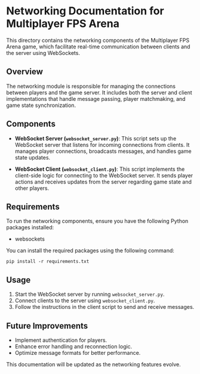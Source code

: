 # Networking Documentation for Multiplayer FPS Arena

This directory contains the networking components of the Multiplayer FPS Arena game, which facilitate real-time communication between clients and the server using WebSockets.

## Overview

The networking module is responsible for managing the connections between players and the game server. It includes both the server and client implementations that handle message passing, player matchmaking, and game state synchronization.

## Components

- **WebSocket Server (`websocket_server.py`)**: This script sets up the WebSocket server that listens for incoming connections from clients. It manages player connections, broadcasts messages, and handles game state updates.

- **WebSocket Client (`websocket_client.py`)**: This script implements the client-side logic for connecting to the WebSocket server. It sends player actions and receives updates from the server regarding game state and other players.

## Requirements

To run the networking components, ensure you have the following Python packages installed:

- websockets

You can install the required packages using the following command:

```
pip install -r requirements.txt
```

## Usage

1. Start the WebSocket server by running `websocket_server.py`.
2. Connect clients to the server using `websocket_client.py`.
3. Follow the instructions in the client script to send and receive messages.

## Future Improvements

- Implement authentication for players.
- Enhance error handling and reconnection logic.
- Optimize message formats for better performance.

This documentation will be updated as the networking features evolve.
